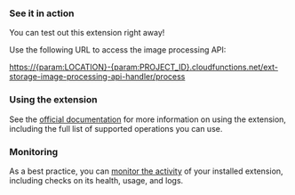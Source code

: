 ### See it in action

You can test out this extension right away!

Use the following URL to access the image processing API:

[https://{param:LOCATION}-{param:PROJECT_ID}.cloudfunctions.net/ext-storage-image-processing-api-handler/process](https://{param:LOCATION}-{param:PROJECT_ID}.cloudfunctions.net/ext-storage-image-processing-api-handler/process)

### Using the extension

See the [official documentation](https://extensions.invertase.dev/storage-image-processing-api) for more information on using the extension, including the full list of supported operations you can use.

### Monitoring

As a best practice, you can [monitor the activity](https://firebase.google.com/docs/extensions/manage-installed-extensions#monitor) of your installed extension, including checks on its health, usage, and logs.
